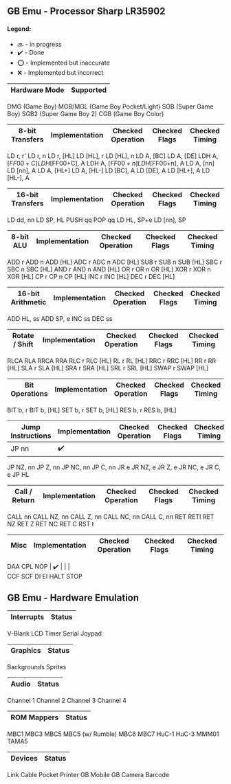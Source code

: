 ## GB Emu - Processor Sharp LR35902
#### Legend:
- :soon: - in progress
- :heavy_check_mark: - Done
- :o: - Implemented but inaccurate
- :x: - Implemented but incorrect


Hardware Mode | Supported
------------- | ---------
DMG (Game Boy)
MGB/MGL (Game Boy Pocket/Light)
SGB (Super Game Boy)
SGB2 (Super Game Boy 2)
CGB (Game Boy Color)


8-bit Transfers  |   Implementation   | Checked Operation  |   Checked Flags    |   Checked Timing
---------------  | ------------------ | ------------------ | ------------------ | ------------------
LD r, r'
LD r, n
LD r, [HL]
LD [HL], r
LD [HL], n
LD A, [BC]
LD A, [DE]
LDH A, [$FF00+C]
LDH [$FF00+C], A
LDH A, [$FF00+n]
LDH [$FF00+n], A
LD A, [nn]
LD [nn], A
LD A, [HL+]
LD A, [HL-]
LD [BC], A
LD [DE], A
LD [HL+], A
LD [HL-], A

16-bit Transfers |   Implementation   | Checked Operation  |   Checked Flags    |   Checked Timing
---------------- | ------------------ | ------------------ | ------------------ | ------------------
LD dd, nn
LD SP, HL
PUSH qq
POP qq
LD HL, SP+e
LD [nn], SP

8-bit ALU |   Implementation   | Checked Operation  |   Checked Flags    |   Checked Timing
--------- | ------------------ | ------------------ | ------------------ | ------------------
ADD r
ADD n
ADD [HL]
ADC r
ADC n
ADC [HL]
SUB r
SUB n
SUB [HL]
SBC r
SBC n
SBC [HL]
AND r
AND n
AND [HL]
OR r
OR n
OR [HL]
XOR r
XOR n
XOR [HL]
CP r
CP n
CP [HL]
INC r
INC [HL]
DEC r
DEC [HL]

16-bit Arithmetic |   Implementation   | Checked Operation  |   Checked Flags    |   Checked Timing
----------------- | ------------------ | ------------------ | ------------------ | ------------------
ADD HL, ss
ADD SP, e
INC ss
DEC ss

Rotate / Shift |   Implementation   | Checked Operation  |   Checked Flags    |   Checked Timing
-------------- | ------------------ | ------------------ | ------------------ | ------------------
RLCA
RLA
RRCA
RRA
RLC r
RLC [HL]
RL r
RL [HL]
RRC r
RRC [HL]
RR r
RR [HL]
SLA r
SLA [HL]
SRA r
SRA [HL]
SRL r
SRL [HL]
SWAP r
SWAP [HL]

Bit Operations |   Implementation   | Checked Operation  |   Checked Flags    |   Checked Timing
-------------- | ------------------ | ------------------ | ------------------ | ------------------
BIT b, r
BIT b, [HL]
SET b, r
SET b, [HL]
RES b, r
RES b, [HL]

Jump Instructions |   Implementation   | Checked Operation  |   Checked Flags    |   Checked Timing
----------------- | ------------------ | ------------------ | ------------------ | ------------------
JP nn             | :heavy_check_mark: |                    |                    |                   
JP NZ, nn
JP Z, nn
JP NC, nn
JP C, nn
JR e
JR NZ, e
JR Z, e
JR NC, e
JR C, e
JP HL



Call / Return |   Implementation   | Checked Operation  |   Checked Flags    |   Checked Timing
------------- | ------------------ | ------------------ | ------------------ | ------------------
CALL nn
CALL NZ, nn
CALL Z, nn
CALL NC, nn
CALL C, nn
RET
RETI
RET NZ
RET Z
RET NC
RET C
RST t

Misc             |   Implementation   | Checked Operation  |   Checked Flags    |   Checked Timing
---------------- | ------------------ | ------------------ | ------------------ | ------------------
DAA
CPL
NOP              | :heavy_check_mark: |                    |                    |                   
CCF
SCF
DI
EI
HALT
STOP


## GB Emu - Hardware Emulation
Interrupts | Status
---------- | ------
V-Blank
LCD
Timer
Serial
Joypad

Graphics   | Status
---------- | ------
Backgrounds
Sprites

Audio | Status
----- | ------
Channel 1
Channel 2
Channel 3
Channel 4

ROM Mappers | Status
----------- | ------
MBC1
MBC3
MBC5
MBC5 (w/ Rumble)
MBC6
MBC7
HuC-1
HuC-3
MMM01
TAMA5

Devices | Status
------- | ------
Link Cable
Pocket Printer
GB Mobile
GB Camera
Barcode
